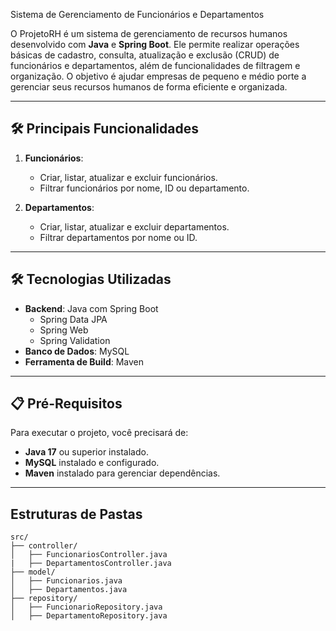  Sistema de Gerenciamento de Funcionários e Departamentos

O ProjetoRH é um sistema de gerenciamento de recursos humanos desenvolvido com **Java** e **Spring Boot**. Ele permite realizar operações básicas de cadastro, consulta, atualização e exclusão (CRUD) de funcionários e departamentos, além de funcionalidades de filtragem e organização. O objetivo é ajudar empresas de pequeno e médio porte a gerenciar seus recursos humanos de forma eficiente e organizada.

---

## 🛠️ Principais Funcionalidades
1. **Funcionários**:
   - Criar, listar, atualizar e excluir funcionários.
   - Filtrar funcionários por nome, ID ou departamento.

2. **Departamentos**:
   - Criar, listar, atualizar e excluir departamentos.
   - Filtrar departamentos por nome ou ID.

---

## 🛠️ Tecnologias Utilizadas
- **Backend**: Java com Spring Boot
  - Spring Data JPA
  - Spring Web
  - Spring Validation
- **Banco de Dados**: MySQL
- **Ferramenta de Build**: Maven

---

## 📋 Pré-Requisitos
Para executar o projeto, você precisará de:
- **Java 17** ou superior instalado.
- **MySQL** instalado e configurado.
- **Maven** instalado para gerenciar dependências.

---

## Estruturas de Pastas

```
src/
├── controller/
│   ├── FuncionariosController.java
|   ├── DepartamentosController.java
├── model/
│   ├── Funcionarios.java
│   ├── Departamentos.java
├── repository/
│   ├── FuncionarioRepository.java
│   ├── DepartamentoRepository.java
```